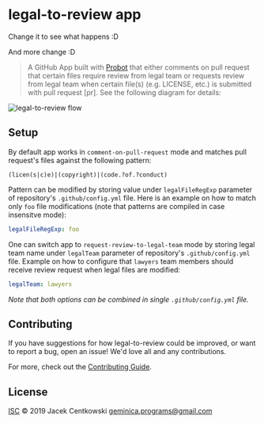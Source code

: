# legal-to-review app

Change it to see what happens :D

And more change :D

> A GitHub App built with [Probot](https://github.com/probot/probot) that either comments on pull request
that certain files require review from legal team or requests review from legal team when certain file(s)
(e.g. LICENSE, etc.) is submitted with pull request [pr]. See the following diagram for details:

![legal-to-review flow](./assets/legal-to-review-flow.png?raw=true)

## Setup

By default app works in `comment-on-pull-request` mode and matches pull request's files against the following
pattern:
```regexp
(licen(s|c)e)|(copyright)|(code.?of.?conduct)
```
Pattern can be modified by storing value under `legalFileRegExp` parameter of repository's `.github/config.yml`
file. Here is an example on how to match only `foo` file modifications (note that patterns are compiled in
case insensitve mode):
```yaml
legalFileRegExp: foo
```

One can switch app to `request-review-to-legal-team` mode by storing legal team name under `legalTeam` parameter
of repository's `.github/config.yml` file. Example on how to configure that `lawyers` team members should
receive review request when legal files are modified:
```yaml
legalTeam: lawyers
```

_Note that both options can be combined in single `.github/config.yml` file._

## Contributing

If you have suggestions for how legal-to-review could be improved, or want to report a bug, open an issue! We'd love all and any contributions.

For more, check out the [Contributing Guide](CONTRIBUTING.md).

## License

[ISC](LICENSE) © 2019 Jacek Centkowski <geminica.programs@gmail.com>
